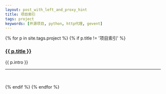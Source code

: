 ```yaml
---
layout: post_with_left_and_proxy_hint
title: 项目索引
tags: project
keywords: [开源项目, python, http代理, gevent]
---
```


{% for p in site.tags.project %}
{% if p.title != '项目索引' %}
<h3 id="{{ p.title }}"><a href="{{ p.url }}">{{ p.title }}</a></h3>
<p >{{ p.intro }}</p>
<hr/><br/><br/>
{% endif %}
{% endfor %}
